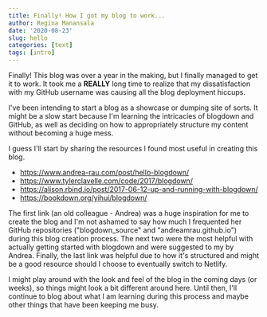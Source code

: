 ```yaml
---
title: Finally! How I got my blog to work...
author: Regina Manansala
date: '2020-08-23'
slug: hello
categories: [text]
tags: [intro]
---
```


Finally! This blog was over a year in the making, but I finally managed to get it to work.
It took me a **REALLY** long time to realize that my dissatisfaction with my GitHub username was causing all the blog deployment hiccups.

I've been intending to start a blog as a showcase or dumping site of sorts. It might be a slow start because I'm learning the intricacies of blogdown and GitHub, as well as deciding on how to appropriately structure my content without becoming a huge mess.

I guess I'll start by sharing the resources I found most useful in creating this blog.
- https://www.andrea-rau.com/post/hello-blogdown/
- https://www.tylerclavelle.com/code/2017/blogdown/
- https://alison.rbind.io/post/2017-06-12-up-and-running-with-blogdown/
- https://bookdown.org/yihui/blogdown/


The first link (an old colleague - Andrea) was a huge inspiration for me to create the blog and I'm not ashamed to say how much I frequented her GitHub repositories ("blogdown_source" and "andreamrau.github.io") during this blog creation process. The next two were the most helpful with actually getting started with blogdown and were suggested to my by Andrea. Finally, the last link was helpful due to how it's structured and might be a good resource should I choose to eventually switch to Netlify.

I might play around with the look and feel of the blog in the coming days (or weeks), so things might look a bit different around here. Until then, I'll continue to blog about what I am learning during this process and maybe other things that have been keeping me busy.